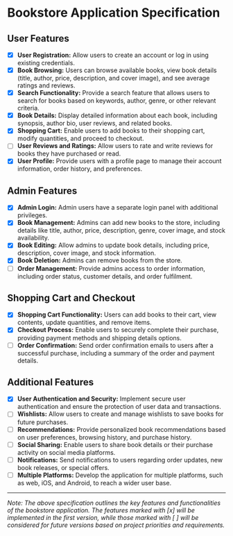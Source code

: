 # Bookstore Application Specification

## User Features

- [x] **User Registration:** Allow users to create an account or log in using existing credentials.
- [x] **Book Browsing:** Users can browse available books, view book details (title, author, price, description, and cover image), and see average ratings and reviews.
- [x] **Search Functionality:** Provide a search feature that allows users to search for books based on keywords, author, genre, or other relevant criteria.
- [x] **Book Details:** Display detailed information about each book, including synopsis, author bio, user reviews, and related books.
- [x] **Shopping Cart:** Enable users to add books to their shopping cart, modify quantities, and proceed to checkout.
- [ ] **User Reviews and Ratings:** Allow users to rate and write reviews for books they have purchased or read.
- [x] **User Profile:** Provide users with a profile page to manage their account information, order history, and preferences.

## Admin Features

- [x] **Admin Login:** Admin users have a separate login panel with additional privileges.
- [x] **Book Management:** Admins can add new books to the store, including details like title, author, price, description, genre, cover image, and stock availability.
- [x] **Book Editing:** Allow admins to update book details, including price, description, cover image, and stock information.
- [x] **Book Deletion:** Admins can remove books from the store.
- [ ] **Order Management:** Provide admins access to order information, including order status, customer details, and order fulfilment.

## Shopping Cart and Checkout

- [x] **Shopping Cart Functionality:** Users can add books to their cart, view contents, update quantities, and remove items.
- [x] **Checkout Process:** Enable users to securely complete their purchase, providing payment methods and shipping details options.
- [ ] **Order Confirmation:** Send order confirmation emails to users after a successful purchase, including a summary of the order and payment details.

## Additional Features

- [x] **User Authentication and Security:** Implement secure user authentication and ensure the protection of user data and transactions.
- [ ] **Wishlists:** Allow users to create and manage wishlists to save books for future purchases.
- [ ] **Recommendations:** Provide personalized book recommendations based on user preferences, browsing history, and purchase history.
- [ ] **Social Sharing:** Enable users to share book details or their purchase activity on social media platforms.
- [ ] **Notifications:** Send notifications to users regarding order updates, new book releases, or special offers.
- [ ] **Multiple Platforms:** Develop the application for multiple platforms, such as web, iOS, and Android, to reach a wider user base.

---

*Note: The above specification outlines the key features and functionalities of the bookstore application. The features marked with [x] will be implemented in the first version, while those marked with [ ] will be considered for future versions based on project priorities and requirements.*
